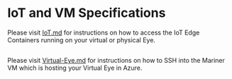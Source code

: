 # IoT and VM Specifications

Please visit 
[IoT.md](IoT.md)
for instructions on how to access the IoT Edge Containers running on your virtual or physical Eye.

##

Please visit 
[Virtual-Eye.md](Virtual-Eye.md)
for instructions on how to SSH into the Mariner VM which is hosting your Virtual Eye in Azure.
